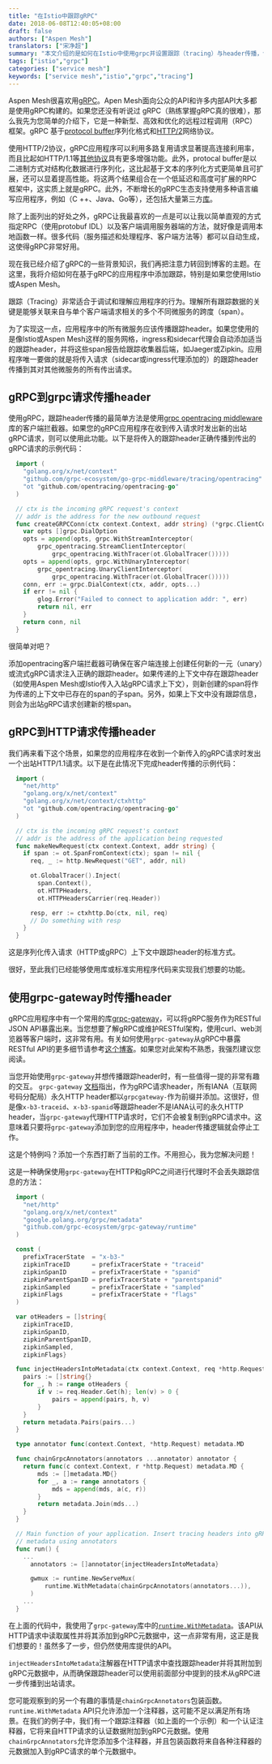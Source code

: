 ```yaml
---
title: "在Istio中跟踪gRPC"
date: 2018-06-08T12:40:05+08:00
draft: false
authors: ["Aspen Mesh"]
translators: ["宋净超"]
summary: "本文介绍的是如何在Istio中使用grpc并设置跟踪（tracing）与header传播，包括gRPC到grpc请求传播header、gRPC到HTTP请求传播header、使用grpc-gateway时传播header等"
tags: ["istio","grpc"]
categories: ["service mesh"]
keywords: ["service mesh","istio","grpc","tracing"]
---
```


Aspen Mesh很喜欢用[gRPC](https://grpc.io/docs/)。Apen Mesh面向公众的API和许多内部API大多都是使用gRPC构建的。如果您还没有听说过 gRPC（熟练掌握gRPC真的很难），那么我先为您简单的介绍下，它是一种新型、高效和优化的远程过程调用（RPC）框架。gRPC 基于[protocol buffer](https://developers.google.com/protocol-buffers/)序列化格式和[HTTP/2](https://http2.github.io/)网络协议。

使用HTTP/2协议，gRPC应用程序可以利用多路复用请求显著提高连接利用率，而且比起如HTTP/1.1等[其他协议](https://http2.github.io/faq/)具有更多增强功能。此外，protocal buffer是以二进制方式对结构化数据进行序列化，这比起基于文本的序列化方式更简单且可扩展，还可以显着提高性能。将这两个结果组合在一个低延迟和高度可扩展的RPC框架中，这实质上就是gRPC。此外，不断增长的gRPC生态支持使用多种语言编写应用程序，例如（C ++、Java、Go等），还包括大量第三方[库](https://github.com/grpc-ecosystem)。

除了上面列出的好处之外，gRPC让我最喜欢的一点是可以让我以简单直观的方式指定RPC（使用protobuf IDL）以及客户端调用服务器端的方法，就好像是调用本地函数一样。很多代码（服务描述和处理程序、客户端方法等）都可以自动生成，这使得gRPC非常好用。

现在我已经介绍了gRPC的一些背景知识，我们再把注意力转回到博客的主题。在这里，我将介绍如何在基于gRPC的应用程序中添加跟踪，特别是如果您使用Istio或Aspen Mesh。

跟踪（Tracing）非常适合于调试和理解应用程序的行为。理解所有跟踪数据的关键是能够关联来自与单个客户端请求相关的多个不同微服务的跨度（span）。

为了实现这一点，应用程序中的所有微服务应该传播跟踪header。如果您使用的是像Istio或Aspen Mesh这样的服务网格，ingress和sidecar代理会自动添加适当的跟踪header，并将这些span报告给跟踪收集器后端，如Jaeger或Zipkin。应用程序唯一要做的就是将传入请求（sidecar或ingress代理添加的）的跟踪header传播到其对其他微服务的所有传出请求。

## gRPC到grpc请求传播header

使用gRPC，跟踪header传播的最简单方法是使用[grpc opentracing middleware](https://github.com/grpc-ecosystem/go-grpc-middleware/tree/master/tracing/opentracing)库的客户端拦截器。如果您的gRPC应用程序在收到传入请求时发出新的出站gRPC请求，则可以使用此功能。以下是将传入的跟踪header正确传播到传出的gRPC请求的示例代码：

```go
  import (
    "golang.org/x/net/context"
    "github.com/grpc-ecosystem/go-grpc-middleware/tracing/opentracing"
    "ot "github.com/opentracing/opentracing-go"
  )

  // ctx is the incoming gRPC request's context
  // addr is the address for the new outbound request
  func createGRPCConn(ctx context.Context, addr string) (*grpc.ClientConn, error) {
  	var opts []grpc.DialOption
  	opts = append(opts, grpc.WithStreamInterceptor(
  		grpc_opentracing.StreamClientInterceptor(
  			grpc_opentracing.WithTracer(ot.GlobalTracer()))))
  	opts = append(opts, grpc.WithUnaryInterceptor(
  		grpc_opentracing.UnaryClientInterceptor(
  			grpc_opentracing.WithTracer(ot.GlobalTracer()))))
  	conn, err := grpc.DialContext(ctx, addr, opts...)
  	if err != nil {
  		glog.Error("Failed to connect to application addr: ", err)
  		return nil, err
  	}
  	return conn, nil
  }
```

很简单对吧？

添加opentracing客户端拦截器可确保在客户端连接上创建任何新的一元（unary）或流式gRPC请求注入正确的跟踪header。如果传递的上下文中存在跟踪header（如使用Aspen Mesh或Istio传入入站gRPC请求上下文），则新创建的span将作为传递的上下文中已存在的span的子span。另外，如果上下文中没有跟踪信息，则会为出站gRPC请求创建新的根span。

## gRPC到HTTP请求传播header

我们再来看下这个场景，如果您的应用程序在收到一个新传入的gRPC请求时发出一个出站HTTP/1.1请求。以下是在此情况下完成header传播的示例代码：

```go
  import (
    "net/http"
    "golang.org/x/net/context"
    "golang.org/x/net/context/ctxhttp"
    "ot "github.com/opentracing/opentracing-go"
  )

  // ctx is the incoming gRPC request's context
  // addr is the address of the application being requested
  func makeNewRequest(ctx context.Context, addr string) {
    if span := ot.SpanFromContext(ctx); span != nil {
      req, _ := http.NewRequest("GET", addr, nil)

      ot.GlobalTracer().Inject(
        span.Context(),
        ot.HTTPHeaders,
        ot.HTTPHeadersCarrier(req.Header))

      resp, err := ctxhttp.Do(ctx, nil, req)
      // Do something with resp
    }
  }
```

这是序列化传入请求（HTTP或gRPC）上下文中跟踪header的标准方式。

很好，至此我们已经能够使用库或标准实用程序代码来实现我们想要的功能。

## 使用grpc-gateway时传播header

gRPC应用程序中有一个常用的库[grpc-gateway](https://github.com/grpc-ecosystem/grpc-gateway)，可以将gRPC服务作为RESTful JSON API暴露出来。当您想要了解gRPC或维护RESTful架构，使用curl、web浏览器等客户端时，这非常有用。有关如何使用`grpc-gateway`从gRPC中暴露RESTful API的更多细节请参考[这个博客](https://coreos.com/blog/grpc-protobufs-swagger.html)。如果您对此架构不熟悉，我强烈建议您阅读。

当您开始使用`grpc-gateway`并想传播跟踪header时，有一些值得一提的非常有趣的交互。 `grpc-gateway` [文档](https://github.com/grpc-ecosystem/grpc-gateway#mapping-grpc-to-http)指出，作为gRPC请求header，所有IANA（互联网号码分配局）永久HTTP header都以`grpcgateway-`作为前缀并添加。这很好，但是像`x-b3-traceid`、`x-b3-spanid`等跟踪header不是IANA认可的永久HTTP header，当`grpc-gateway`代理HTTP请求时，它们不会被复制到gRPC请求中。这意味着只要将`grpc-gateway`添加到您的应用程序中，header传播逻辑就会停止工作。

这是个特例吗？添加一个东西打断了当前的工作。不用担心，我为您解决问题！

这是一种确保使用`grpc-gateway`在HTTP和gRPC之间进行代理时不会丢失跟踪信息的方法：

```go
  import (
    "net/http"
    "golang.org/x/net/context"
    "google.golang.org/grpc/metadata"
    "github.com/grpc-ecosystem/grpc-gateway/runtime"
  )

  const (
  	prefixTracerState  = "x-b3-"
  	zipkinTraceID      = prefixTracerState + "traceid"
  	zipkinSpanID       = prefixTracerState + "spanid"
  	zipkinParentSpanID = prefixTracerState + "parentspanid"
  	zipkinSampled      = prefixTracerState + "sampled"
  	zipkinFlags        = prefixTracerState + "flags"
  )

  var otHeaders = []string{
  	zipkinTraceID,
  	zipkinSpanID,
  	zipkinParentSpanID,
  	zipkinSampled,
  	zipkinFlags}

  func injectHeadersIntoMetadata(ctx context.Context, req *http.Request) metadata.MD {
  	pairs := []string{}
  	for _, h := range otHeaders {
  		if v := req.Header.Get(h); len(v) > 0 {
  			pairs = append(pairs, h, v)
  		}
  	}
  	return metadata.Pairs(pairs...)
  }

  type annotator func(context.Context, *http.Request) metadata.MD

  func chainGrpcAnnotators(annotators ...annotator) annotator {
  	return func(c context.Context, r *http.Request) metadata.MD {
  		mds := []metadata.MD{}
  		for _, a := range annotators {
  			mds = append(mds, a(c, r))
  		}
  		return metadata.Join(mds...)
  	}
  }

  // Main function of your application. Insert tracing headers into gRPC
  // metadata using annotators
  func run() {
    ...
	  annotators := []annotator{injectHeadersIntoMetadata}

	  gwmux := runtime.NewServeMux(
		  runtime.WithMetadata(chainGrpcAnnotators(annotators...)),
	  )
    ...
  }
```

在上面的代码中，我使用了`grpc-gateway`库中的[`runtime.WithMetadata`](https://github.com/grpc-ecosystem/grpc-gateway/blob/master/runtime/mux.go#L88)。该API从HTTP请求中读取属性并将其添加到gRPC元数据中，这一点非常有用，这正是我们想要的！虽然多了一步，但仍然使用库提供的API。

`injectHeadersIntoMetadata`注解器在HTTP请求中查找跟踪header并将其附加到gRPC元数据中，从而确保跟踪header可以使用前面部分中提到的技术从gRPC进一步传播到出站请求。

您可能观察到的另一个有趣的事情是`chainGrpcAnnotators`包装函数。`runtime.WithMetadata` API只允许添加一个注释器，这可能不足以满足所有场景。在我们的例子中，我们有一个跟踪注释器（如上面的一个示例）和一个认证注释器，它将来自HTTP请求的认证数据附加到gRPC元数据。使用`chainGrpcAnnotators`允许您添加多个注释器，并且包装函数将来自各种注释器的元数据加入到gRPC请求的单个元数据中。
